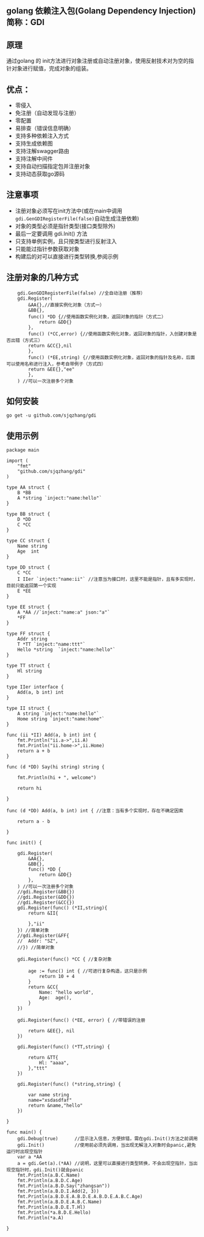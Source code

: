 ## golang 依赖注入包(Golang Dependency Injection) 简称：GDI

## 原理

通过golang 的 init方法进行对象注册或自动注册对象，使用反射技术对为空的指针对象进行赋值，完成对象的组装。

## 优点：
- 零侵入
- 免注册（自动发现与注册）
- 零配置
- 易排查（错误信息明确）
- 支持多种依赖注入方式
- 支持生成依赖图
- 支持注解swagger路由
- 支持注解中间件
- 支持自动扫描指定包并注册对象
- 支持动态获取go源码

## 注意事项

- 注册对象必须写在init方法中(或在main中调用`gdi.GenGDIRegisterFile(false)`自动生成注册依赖)
- 对象的类型必须是指针类型(接口类型除外)
- 最后一定要调用 gdi.Init() 方法
- 只支持单例实例，且只按类型进行反射注入
- 只能能过指针参数获取对象
- 构建后的对可以直接进行类型转换,参阅示例

## 注册对象的几种方式

```golang
    gdi.GenGDIRegisterFile(false) //全自动注册（推荐）
	gdi.Register(
		&AA{},//直接实例化对象（方式一）
		&BB{},
		func() *DD {//使用函数实例化对象，返回对象的指针（方式二）
			return &DD{}
		},
        func() (*CC,error) {//使用函数实例化对象，返回对象的指针，入创建对象是否出错（方式三）
        return &CC{},nil
        },
        func() (*EE,string) {//使用函数实例化对象，返回对象的指针及名称，后面可以使用名称进行注入，参考自带例子（方式四）
        return &EE{},"ee"
        },
	) //可以一次注册多个对象

```

## 如何安装

`go get -u github.com/sjqzhang/gdi`

## 使用示例

```golang
package main

import (
	"fmt"
	"github.com/sjqzhang/gdi"
)

type AA struct {
	B *BB
	A *string `inject:"name:hello"`
}

type BB struct {
	D *DD
	C *CC
}

type CC struct {
	Name string
	Age  int
}

type DD struct {
	C *CC
	I IIer `inject:"name:ii"` //注意当为接口时，这里不能是指针，且有多实现时，目前只能返回第一个实现
	E *EE
}

type EE struct {
	A *AA //`inject:"name:a" json:"a"`
	*FF
}

type FF struct {
	Addr string
	T *TT `inject:"name:ttt"`
	Hello *string  `inject:"name:hello"`
}

type TT struct {
	Hl string
}

type IIer interface {
	Add(a, b int) int
}

type II struct {
	A string `inject:"name:hello"`
	Home string `inject:"name:home"`
}

func (ii *II) Add(a, b int) int {
	fmt.Println("ii.a->",ii.A)
	fmt.Println("ii.home->",ii.Home)
	return a + b
}

func (d *DD) Say(hi string) string {

	fmt.Println(hi + ", welcome")

	return hi

}

func (d *DD) Add(a, b int) int { //注意：当有多个实现时，存在不确定因索

	return a - b

}

func init() {

	gdi.Register(
		&AA{},
		&BB{},
		func() *DD {
			return &DD{}
		},
	) //可以一次注册多个对象
	//gdi.Register(&BB{})
	//gdi.Register(&DD{})
	//gdi.Register(&CC{})
	gdi.Register(func() (*II,string){
		return &II{

		},"ii"
	}) //简单对象
	//gdi.Register(&FF{
	//	Addr: "SZ",
	//}) //简单对象

	gdi.Register(func() *CC { //复杂对象

		age := func() int { //可进行复杂构造，这只是示例
			return 10 + 4
		}
		return &CC{
			Name: "hello world",
			Age:  age(),
		}
	})

	gdi.Register(func() (*EE, error) { //带错误的注册

		return &EE{}, nil
	})

	gdi.Register(func() (*TT,string) {

		return &TT{
			Hl: "aaaa",
		},"ttt"
	})

	gdi.Register(func() (*string,string) {

		var name string
		name="xsdasdfaf"
		return &name,"hello"
	})

}

func main() {
	gdi.Debug(true)      //显示注入信息，方便排错，需在gdi.Init()方法之前调用
	gdi.Init()           //使用前必须先调用，当出现无解注入对象时会panic,避免运行时出现空指针
	var a *AA
	a = gdi.Get(a).(*AA) //说明，这里可以直接进行类型转换，不会出现空指针，当出现空指针时，gdi.Init()就会panic
	fmt.Println(a.B.C.Name)
	fmt.Println(a.B.D.C.Age)
	fmt.Println(a.B.D.Say("zhangsan"))
	fmt.Println(a.B.D.I.Add(2, 3))
	fmt.Println(a.B.D.E.A.B.D.E.A.B.D.E.A.B.C.Age)
	fmt.Println(a.B.D.E.A.B.C.Name)
	fmt.Println(a.B.D.E.T.Hl)
	fmt.Println(*a.B.D.E.Hello)
	fmt.Println(*a.A)

}

```
